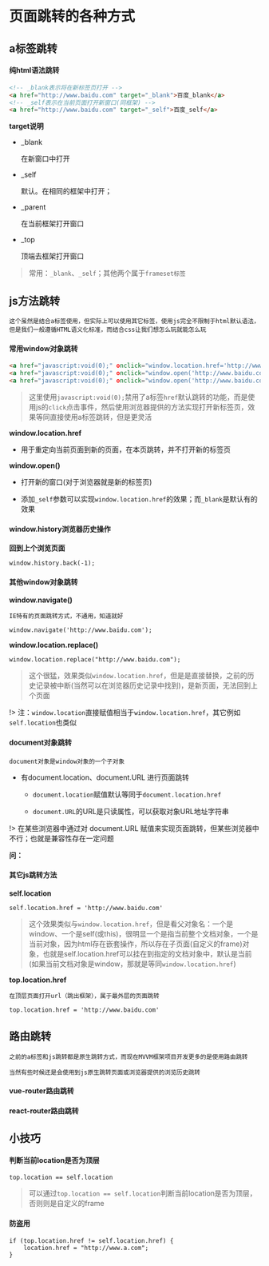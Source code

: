 <!--
 * @Description: 页面跳转技巧
 * @Date: 2019-10-22 10:10:16
 * @LastEditors: phoebus
 * @LastEditTime: 2019-10-22 14:56:47
 -->
# 页面跳转的各种方式

## a标签跳转

#### 纯html语法跳转

``` HTML
<!-- _blank表示将在新标签页打开 -->
<a href="http://www.baidu.com" target="_blank">百度_blank</a>
<!-- _self表示在当前页面打开新窗口(同框架) -->
<a href="http://www.baidu.com" target="_self">百度_self</a>
```

**target说明**

* _blank

	在新窗口中打开

* _self

	默认。在相同的框架中打开；

* _parent

	在当前框架打开窗口

* _top

	顶端去框架打开窗口

> 常用：`_blank`、`_self`；其他两个属于`frameset标签`

## js方法跳转

	这个虽然是结合a标签使用，但实际上可以使用其它标签，使用js完全不限制于html默认语法，但是我们一般遵循HTML语义化标准，而结合css让我们想怎么玩就能怎么玩

#### 常用window对象跳转

``` HTML
<a href="javascript:void(0);" οnclick="window.location.href='http://www.baidu.com'" target="_blank">百度1_click</a>
<a href="javascript:void(0);" οnclick="window.open('http://www.baidu.com','_self');" target="_blank">百度_self_click</a>
<a href="javascript:void(0);" οnclick="window.open('http://www.baidu.com','_blank');" target="_blank">百度_blank_click</a>
```

> 这里使用`javascript:void(0);`禁用了a标签`href`默认跳转的功能，而是使用js的`click`点击事件，然后使用浏览器提供的方法实现打开新标签页，效果等同直接使用a标签跳转，但是更灵活

**window.location.href**

* 用于重定向当前页面到新的页面，在本页跳转，并不打开新的标签页

**window.open()**

* 打开新的窗口(对于浏览器就是新的标签页)

* 添加`_self`参数可以实现`window.location.href`的效果；而`_blank`是默认有的效果

#### window.history浏览器历史操作

**回到上个浏览页面**

``` JS
window.history.back(-1);
```

#### 其他window对象跳转

**window.navigate()**

	IE特有的页面跳转方式，不通用，知道就好

``` JS
window.navigate('http://www.baidu.com');
```

**window.location.replace()**

``` JS
window.location.replace("http://www.baidu.com");
```

> 这个很猛，效果类似`window.location.href`，但是是直接替换，之前的历史记录被中断(当然可以在浏览器历史记录中找到)，是新页面，无法回到上个页面

!> 注：`window.location`直接赋值相当于`window.location.href`，其它例如`self.location`也类似

#### document对象跳转

	document对象是window对象的一个子对象

* 有document.location、document.URL 进行页面跳转

	* `document.location`赋值默认等同于`document.location.href`

	* `document.URL`的URL是只读属性，可以获取对象URL地址字符串

!> 在某些浏览器中通过对 document.URL 赋值来实现页面跳转，但某些浏览器中不行；也就是兼容性存在一定问题

**问：**

#### 其它js跳转方法

**self.location**

``` JS
self.location.href = 'http://www.baidu.com'
```

> 这个效果类似与`window.location.href`，但是看父对象名：一个是window、一个是self(或this)，很明显一个是指当前整个文档对象，一个是当前对象，因为html存在嵌套操作，所以存在子页面(自定义的frame)对象，也就是self.location.href可以挂在到指定的文档对象中，默认是当前(如果当前文档对象是window，那就是等同`window.location.href`)

**top.location.href**

	在顶层页面打开url（跳出框架），属于最外层的页面跳转

``` JS
top.location.href = 'http://www.baidu.com'
```

## 路由跳转

	之前的a标签和js跳转都是原生跳转方式，而现在MVVM框架项目开发更多的是使用路由跳转
	
	当然有些时候还是会使用到js原生跳转页面或浏览器提供的浏览历史跳转

#### vue-router路由跳转

#### react-router路由跳转

## 小技巧

#### 判断当前location是否为顶层

``` JS
top.location == self.location
```


> 可以通过`top.location == self.location`判断当前location是否为顶层，否则则是自定义的frame

#### 防盗用

``` JS
if (top.location.href != self.location.href) {
    location.href = "http://www.a.com";
}
```
